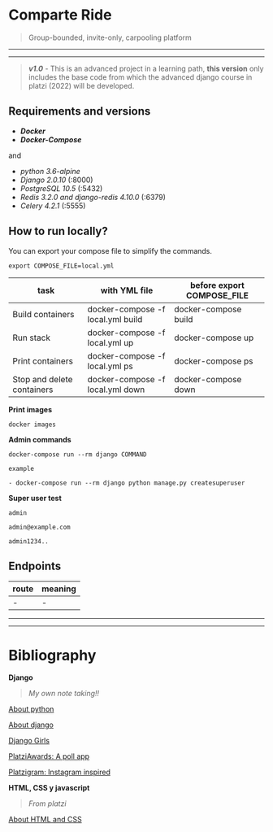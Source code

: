 # Comparte Ride

> Group-bounded, invite-only, carpooling platform

---
---

> ***v1.0*** - This is an advanced project in a learning path, **this version** only includes the base code from which the advanced django course in platzi (2022) will be developed.

## Requirements and versions

- ***Docker***
- ***Docker-Compose***

and

- *python 3.6-alpine*
- *Django 2.0.10* (:8000)
- *PostgreSQL 10.5* (:5432)
- *Redis 3.2.0 and django-redis 4.10.0* (:6379)
- *Celery 4.2.1* (:5555)

## How to run locally?

You can export your compose file to simplify the commands.

```
export COMPOSE_FILE=local.yml
```

| task | with YML file | before export COMPOSE_FILE |
| --- | --- | --- |
| Build containers | docker-compose -f local.yml build | docker-compose build |
| Run stack | docker-compose -f local.yml up | docker-compose up |
| Print containers | docker-compose -f local.yml ps | docker-compose ps |
| Stop and delete containers | docker-compose -f local.yml down | docker-compose down |

**Print images**

```
docker images
```

**Admin commands**

```
docker-compose run --rm django COMMAND

example

- docker-compose run --rm django python manage.py createsuperuser
```

**Super user test**

```
admin

admin@example.com

admin1234..
```

## Endpoints

| route | meaning |
| --- | --- |
| - | - |

---
---

# Bibliography

**Django**

> *My own note taking!!*

[About python](https://github.com/dcarolinahdev/notes/blob/master/python.md)

[About django](https://github.com/dcarolinahdev/notes/blob/master/django.md)

[Django Girls](https://github.com/dcarolinahdev/py_blog)

[PlatziAwards: A poll app](https://github.com/dcarolinahdev/py_platziawards)

[Platzigram: Instagram inspired](https://github.com/dcarolinahdev/py_platzigram)

**HTML, CSS y javascript**

> *From platzi*

[About HTML and CSS](https://platzi.com/cursos/html-css/)
